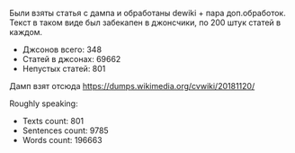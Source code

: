 Были взяты статья с дампа и обработаны dewiki + пара доп.обработок.
Текст в таком виде был забекапен в джонсчики, по 200 штук статей в каждом.

* Джсонов всего: 348
* Статей в джсонах: 69662
* Непустых статей: 801

Дамп взят отсюда https://dumps.wikimedia.org/cvwiki/20181120/

Roughly speaking:
* Texts count: 801
* Sentences count: 9785
* Words count: 196663